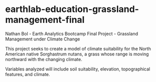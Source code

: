 # earthlab-education-grassland-management-final
Nathan Bol - Earth Analytics Bootcamp Final Project - Grassland Management under Climate Change


This project seeks to create a model of climate suitability for the North American native Sorghastrum nutans, a grass whose range is moving northward with the changing climate.

Variables analyzed will include soil suitability, elevation, topographical features, and climate.
